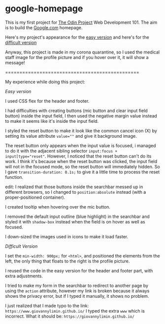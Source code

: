 # google-homepage
This is my first project for [The Odin Project](https://www.theodinproject.com) Web Development 101.
The aim is to build the [Google.com](https://www.google.com) homepage.

Here's my project's appearance for the [easy version](https://giovannylimin.github.io/google-homepage/easy-version/)
and here's for the [difficult version](https://giovannylimin.github.io/google-homepage/difficult-version/)

Anyway, this project is made in my corona quarantine, so I used the medical staff image for the profile picture and if you hover over it, it will show a message!

===============================================

My experience while doing this project:

*Easy version*

I used CSS flex for the header and footer.

I had difficulties with creating buttons (mic button and clear input field button) inside the input field, I then used the negative margin value instead to make it seems like it's inside the input field.

I styled the reset button to make it look like the common cancel icon (X) by setting its value attribute `value=""` and give it background image.

The reset button only appears when the input value is focused, i managed to do it with the adjacent sibling selector `input:focus + input[type="reset"`. However, I noticed that the reset button can't do its work. I think it's because when the reset button was clicked, the input field will not in the focused mode, so the reset button will immediately hidden. So I gave `transition-duration: 0.1s;` to give it a little time to process the reset function.

edit: I realized that those buttons inside the searchbar messed up in different browsers, so I changed to `position:absolute` instead (with a proper-positioned container).

I created tooltip when hovering over the mic button.

I removed the default input outline (blue highlight) in the searchbar and styled it with `shadow-box` instead when the field is on hover as well as focused.

I down-sized the images used in icons to make it load faster.

*Difficult Version*

I set the `min-width: 900px;` for `<html>`, and positioned the elements from the left, the only thing that floats to the right is the profile picture.

I reused the code in the easy version for the header and footer part, with extra adjustments. 

I tried to make my form in the searchbar to redirect to another page by using the `action` attribute, however my link is broken because it always shows the privacy error, but if I typed it manually, it shows no problem.

I just realized that I made typo to the link:
`https://www.giovannylimin.github.io/`
I typed the extra `www` which is incorrect.
What it should be:
`https://giovannylimin.github.io/`